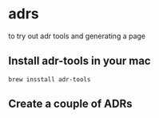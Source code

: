# adrs

to try out adr tools and generating a page

## Install adr-tools in your mac

`brew insstall adr-tools`

## Create a couple of ADRs
